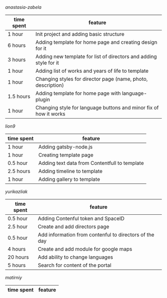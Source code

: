 *anastasia-zabela*

| time spent | feature |
|------------|---------|
| 1 hour | Init project and adding basic structure |
| 6 hours | Adding template for home page and creating design for it |
| 3 hours | Adding new template for list of directors and adding style for it |
| 1 hour | Adding list of works and years of life to template |
| 1 hour | Changing styles for director page (name, photo, description) |
| 1.5 hours | Adding template for home page with language-plugin |
| 1 hour | Changing style for language buttons and minor fix of how it works |

*lion9*

| time spent | feature |
|------------|---------|
| 1 hour | Adding gatsby-node.js  |
| 1 hour | Creating template page  |
| 0.5 hour | Adding text data from Contentfull to template  |
| 2.5 hours | Adding timeline to template  |
| 1 hour | Adding gallery to template  |


*yurikazliak*

| time spent | feature |
|------------|---------|
| 0.5 hour | Adding Contenful token and SpaceID|
| 2.5 hour | Create and add directors page |
| 0.5 hour | Add information from contenful to directors of the day |
| 4 hours | Create and add module for google maps |
| 20 hours | Add ability to change languages |
| 5 hours | Search for content of the portal |


*matirniy*

| time spent | feature |
|------------|---------|
